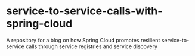 # service-to-service-calls-with-spring-cloud
A repository for a blog on how Spring Cloud promotes resilient service-to-service calls through service registries and service discovery
